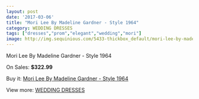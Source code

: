 ```yaml
---
layout: post
date: '2017-03-06'
title: "Mori Lee By Madeline Gardner - Style 1964"
category: WEDDING DRESSES
tags: ["dresses","prom","elegant","wedding","mori"]
image: http://img.sequinious.com/5433-thickbox_default/mori-lee-by-madeline-gardner-style-1964.jpg
---
```

Mori Lee By Madeline Gardner - Style 1964

On Sales: **$322.99**
<a href="https://www.sequinious.com/wedding-dresses/2232-mori-lee-by-madeline-gardner-style-1964.html"><amp-img layout="responsive" width="600" height="600" src="//img.sequinious.com/5433-thickbox_default/mori-lee-by-madeline-gardner-style-1964.jpg" alt="Mori Lee By Madeline Gardner - Style 1964 0" /></a>
<a href="https://www.sequinious.com/wedding-dresses/2232-mori-lee-by-madeline-gardner-style-1964.html"><amp-img layout="responsive" width="600" height="600" src="//img.sequinious.com/5435-thickbox_default/mori-lee-by-madeline-gardner-style-1964.jpg" alt="Mori Lee By Madeline Gardner - Style 1964 1" /></a>
<a href="https://www.sequinious.com/wedding-dresses/2232-mori-lee-by-madeline-gardner-style-1964.html"><amp-img layout="responsive" width="600" height="600" src="//img.sequinious.com/5434-thickbox_default/mori-lee-by-madeline-gardner-style-1964.jpg" alt="Mori Lee By Madeline Gardner - Style 1964 2" /></a>

Buy it: [Mori Lee By Madeline Gardner - Style 1964](https://www.sequinious.com/wedding-dresses/2232-mori-lee-by-madeline-gardner-style-1964.html "Mori Lee By Madeline Gardner - Style 1964")

View more: [WEDDING DRESSES](https://www.sequinious.com/2-wedding-dresses "WEDDING DRESSES")